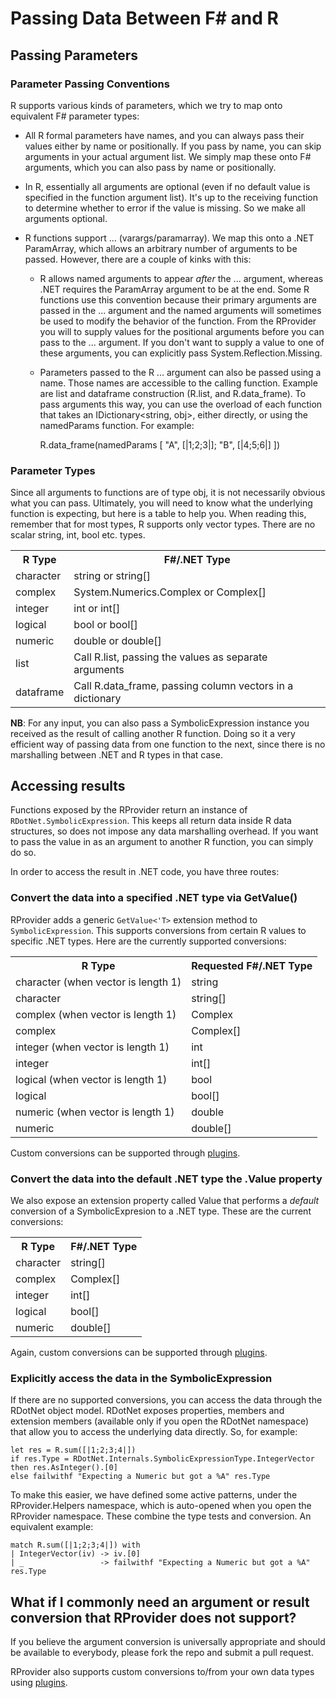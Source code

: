 # Passing Data Between F# and R

## Passing Parameters

### Parameter Passing Conventions

R supports various kinds of parameters, which we try to map onto equivalent F# parameter types:

 * All R formal parameters have names, and you can always pass their values either by name or positionally.  If you pass by name, you can skip arguments in your actual argument list.  We simply map these onto F# arguments, which you can also pass by name or positionally.

 * In R, essentially all arguments are optional (even if no default value is specified in the function argument list).  It's up to the receiving function to determine whether to error if the value is missing.   So we make all arguments optional.

 * R functions support ... (varargs/paramarray).  We map this onto a .NET ParamArray, which allows an arbitrary number of arguments to be passed.  However, there are a couple of kinks with this:

    * R allows named arguments to appear _after_ the ... argument, whereas .NET requires the ParamArray argument to be at the end.  Some R functions use this convention because their primary arguments are passed in the ... argument and the named arguments will sometimes be used to modify the behavior of the function.  From the RProvider you will to supply values for the positional arguments before you can pass to the ... argument.  If you don't want to supply a value to one of these arguments, you can explicitly pass System.Reflection.Missing.

    * Parameters passed to the R ... argument can also be passed using a name.  Those names are accessible to the calling function.  Example are list and dataframe construction (R.list, and R.data_frame).  To pass arguments this way, you can use the overload of each function that takes an IDictionary<string, obj>, either directly, or using the namedParams function.  For example:

        R.data_frame(namedParams [ "A", [|1;2;3|]; "B", [|4;5;6|] ])

### Parameter Types

Since all arguments to functions are of type obj, it is not necessarily obvious what you can pass.  Ultimately, you will need to know what the underlying function is expecting, but here is a table to help you.  When reading this, remember that for most types, R supports only vector types.  There are no scalar string, int, bool etc. types.

<table>
<tr><th>R Type</th><th>F#/.NET Type</th></tr>
<tr><td>character</td><td>string or string[]</td></tr>
<tr><td>complex</td><td>System.Numerics.Complex or Complex[]</td></tr>
<tr><td>integer</td><td>int or int[]</td></tr>
<tr><td>logical</td><td>bool or bool[]</td></tr>
<tr><td>numeric</td><td>double or double[]</td></tr>
<tr><td>list</td><td>Call R.list, passing the values as separate arguments</td><tr>
<tr><td>dataframe</td><td>Call R.data_frame, passing column vectors in a dictionary</td><tr>
</table>

**NB**: For any input, you can also pass a SymbolicExpression instance you received as the result of calling another R function.  Doing so it a very efficient way of passing data from one function to the next, since there is no marshalling between .NET and R types in that case.

## Accessing results

Functions exposed by the RProvider return an instance of `RDotNet.SymbolicExpression`.  This keeps all return data inside R data structures, so does not impose any data marshalling overhead.  If you want to pass the value in as an argument to another R function, you can simply do so.

In order to access the result in .NET code, you have three routes:

### Convert the data into a specified .NET type via GetValue<type>()

RProvider adds a generic `GetValue<'T>` extension method to `SymbolicExpression`.  This supports conversions from certain R values to specific .NET types.  Here are the currently supported conversions:

<table>
<tr><th>R Type</th><th>Requested F#/.NET Type</th></tr>
<tr><td>character (when vector is length 1)</td><td>string</td></tr>
<tr><td>character</td><td>string[]</td></tr>
<tr><td>complex (when vector is length 1)</td><td>Complex</td></tr>
<tr><td>complex</td><td>Complex[]</td></tr>
<tr><td>integer (when vector is length 1)</td><td>int</td></tr>
<tr><td>integer</td><td>int[]</td></tr>
<tr><td>logical (when vector is length 1)</td><td>bool</td></tr>
<tr><td>logical</td><td>bool[]</td></tr>
<tr><td>numeric (when vector is length 1)</td><td>double</td></tr>
<tr><td>numeric</td><td>double[]</td></tr>
</table>

Custom conversions can be supported through [plugins](plugins.html).

### Convert the data into the default .NET type the .Value property

We also expose an extension property called Value that performs a _default_ conversion of a SymbolicExpresion to a .NET type.  These are the current conversions:

<table>
<tr><th>R Type</th><th>F#/.NET Type</th></tr>
<tr><td>character</td><td>string[]</td></tr>
<tr><td>complex</td><td>Complex[]</td></tr>
<tr><td>integer</td><td>int[]</td></tr>
<tr><td>logical</td><td>bool[]</td></tr>
<tr><td>numeric</td><td>double[]</td></tr>
</table>

Again, custom conversions can be supported through [plugins](plugins.html).

### Explicitly access the data in the SymbolicExpression

If there are no supported conversions, you can access the data through the RDotNet object model.  RDotNet exposes properties, members and extension members (available only if you open the RDotNet namespace) that allow you to access the underlying data directly.  So, for example:

    let res = R.sum([|1;2;3;4|])
    if res.Type = RDotNet.Internals.SymbolicExpressionType.IntegerVector then res.AsInteger().[0]
    else failwithf "Expecting a Numeric but got a %A" res.Type

To make this easier, we have defined some active patterns, under the RProvider.Helpers namespace, which is auto-opened when you open the RProvider namespace.  These combine the type tests and conversion.  An equivalent example:

    match R.sum([|1;2;3;4|]) with 
    | IntegerVector(iv) -> iv.[0]
    | _                 -> failwithf "Expecting a Numeric but got a %A" res.Type

## What if I commonly need an argument or result conversion that RProvider does not support?

If you believe the argument conversion is universally appropriate and should be available to everybody, please fork the repo and submit a pull request.

RProvider also supports custom conversions to/from your own data types using [plugins](plugins.html).